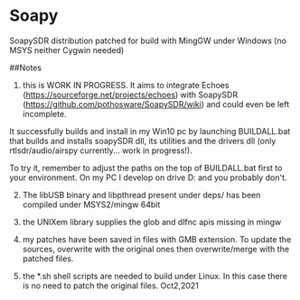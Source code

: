 # Soapy
SoapySDR distribution patched for build with MingGW under Windows (no MSYS neither Cygwin needed)

##Notes
1. this is WORK IN PROGRESS. It aims to integrate Echoes (https://sourceforge.net/projects/echoes)
with SoapySDR (https://github.com/pothosware/SoapySDR/wiki) and could even be left incomplete. 

It successfully builds and install in my Win10 pc by launching BUILDALL.bat that builds and installs soapySDR dll, its utilities
and the drivers dll (only rtlsdr/audio/airspy currently... work in progress!).

To try it, remember to adjust the paths on the top of BUILDALL.bat first to your environment. On my PC I develop on
drive D: and you probably don't.

2. The libUSB binary and libpthread present under deps/ has been compiled under MSYS2/mingw 64bit

3. the UNIXem library supplies the glob and dlfnc apis missing in mingw

4. my patches have been saved in files with GMB extension. To update the sources, overwrite with the original ones
then overwrite/merge with the patched files.

5. the \*.sh shell scripts are needed to build under Linux. In this case there is no need to patch the original files.
Oct2,2021
